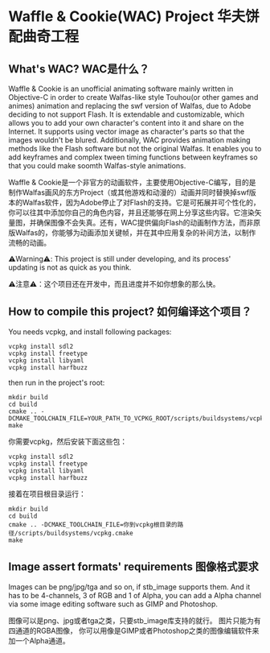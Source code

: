 # Waffle & Cookie(WAC) Project 华夫饼配曲奇工程
## What's WAC? WAC是什么？
Waffle & Cookie is an unofficial animating software mainly written in Objective-C in order to create Walfas-like style Touhou(or other games and animes) animation and replacing the swf version of Walfas, due to Adobe deciding to not support Flash. It is extendable and customizable, which allows you to add your own character's content into it and share on the Internet. It supports using vector image as character's parts so that the images wouldn't be blured. Additionally, WAC provides animation making methods like the Flash software but not the original Walfas. It enables you to add keyframes and complex tween timing functions between keyframes so that you could make soomth Walfas-style animations.

Waffle & Cookie是一个非官方的动画软件，主要使用Objective-C编写，目的是制作Walfas画风的东方Project（或其他游戏和动漫的）动画并同时替换掉swf版本的Walfas软件，因为Adobe停止了对Flash的支持。它是可拓展并可个性化的，你可以往其中添加你自己的角色内容，并且还能够在网上分享这些内容。它渲染矢量图，并确保图像不会失真。还有，WAC提供偏向Flash的动画制作方法，而非原版Walfas的，你能够为动画添加关键帧，并在其中应用复杂的补间方法，以制作流畅的动画。

⚠️Warning⚠️: This project is still under developing, and its process' updating is not as quick as you think.

⚠️注意⚠️：这个项目还在开发中，而且进度并不如你想象的那么快。

## How to compile this project? 如何编译这个项目？
You needs vcpkg, and install following packages:
```
vcpkg install sdl2
vcpkg install freetype
vcpkg install libyaml
vcpkg install harfbuzz
```
<!--Then if you're using MS Windows, you also have to install GNUStep.-->
then run in the project's root:
```
mkdir build
cd build
cmake .. -DCMAKE_TOOLCHAIN_FILE=YOUR_PATH_TO_VCPKG_ROOT/scripts/buildsystems/vcpkg.cmake
make
```

你需要vcpkg，然后安装下面这些包：
```
vcpkg install sdl2
vcpkg install freetype
vcpkg install libyaml
vcpkg install harfbuzz
```
<!--Then if you're using MS Windows, you also have to install GNUStep.-->
接着在项目根目录运行：
```
mkdir build
cd build
cmake .. -DCMAKE_TOOLCHAIN_FILE=你到vcpkg根目录的路径/scripts/buildsystems/vcpkg.cmake
make
```
## Image assert formats' requirements 图像格式要求
Images can be png/jpg/tga and so on, if stb_image supports them.
And it has to be 4-channels, 3 of RGB and 1 of Alpha, you can add a
Alpha channel via some image editing software such as GIMP and Photoshop.

图像可以是png、jpg或者tga之类，只要stb_image库支持的就行。
图片只能为有四通道的RGBA图像，
你可以用像是GIMP或者Photoshop之类的图像编辑软件来加一个Alpha通道。